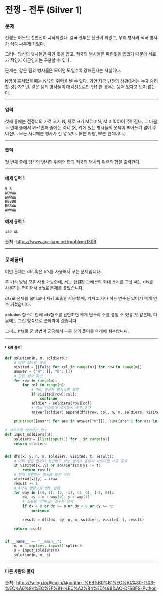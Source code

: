# 전쟁 - 전투 (Silver 1)

### 문제

전쟁은 어느덧 전면전이 시작되었다. 결국 전투는 난전이 되었고, 우리 병사와 적국 병사가 섞여 싸우게 되었다.   

그러나 당신의 병사들은 하얀 옷을 입고, 적국의 병사들은 파란옷을 입었기 때문에 서로가 적인지 아군인지는 구분할 수 있다.   

문제는, 같은 팀의 병사들은 모이면 모일수록 강해진다는 사실이다.   

N명이 뭉쳐있을 때는 N^2의 위력을 낼 수 있다. 과연 지금 난전의 상황에서는 누가 승리할 것인가? 단, 같은 팀의 병사들이 대각선으로만 인접한 경우는 뭉쳐 있다고 보지 않는다.   

---

#### 입력

첫째 줄에는 전쟁터의 가로 크기 N, 세로 크기 M(1 ≤ N, M ≤ 100)이 주어진다. 그 다음 두 번째 줄에서 M+1번째 줄에는 각각 (X, Y)에 있는 병사들의 옷색이 띄어쓰기 없이 주어진다. 모든 자리에는 병사가 한 명 있다. (B는 파랑, W는 흰색이다.)   

---

#### 출력

첫 번째 줄에 당신의 병사의 위력의 합과 적국의 병사의 위력의 합을 출력한다.   

---

#### 예제 입력 1
~~~
5 5
WBWWW
WWWWW
BBBBB
BBBWW
WWWWW 
~~~

#### 예제 출력 1
~~~
130 65
~~~

출처 : https://www.acmicpc.net/problem/1303

---

### 문제풀이

이번 문제는 dfs 혹은 bfs를 사용해서 푸는 문제입니다.   

두 가지 방법 모두 사용 가능한데, 저는 연결된 그래프의 최대 크기를 구할 때는 dfs를 사용하는 편이어서 dfs로 문제를 풀었습니다.   

dfs로 문제를 풀다보니 재귀 호출을 사용할 때, 가지고 가야 하는 변수들 있어서 매개 변수 커졌습니다.   

solution 함수가 안에 dfs함수를 선언하면 매개 변수의 수를 줄일 수 있을 것 같은데, 다음에는 그런 방식으로 풀어봐야 겠습니다.   

그리고 bfs로 푼 방법이 궁금해서 다른 분의 풀이를 아래에 첨부합니다.   

---

#### 나의 풀이

~~~python
def solution(n, m, soldiers):
    # 방문 리스트 생성
    visited = [[False for col in range(n)] for row in range(m)]
    answer = {"W": [], "B": []}
    # 모든 병사 확인
    for row in range(m):
        for col in range(n):
            # 이미 방문한 병사라면 생략
            if visited[row][col]:
                continue
            soldier = soldiers[row][col]
            # 정답 리스트에 병사들의 숫자 추가
            answer[soldier].append(dfs(row, col, n, m, soldiers, visited, soldier, 0))
    
    print(sum([ans**2 for ans in answer["W"]]), sum([ans**2 for ans in answer["B"]]))

# 그래프를 생성하는 함수
def input_soldiers(n):
    soldiers = [list(input()) for _ in range(n)]
    return soldiers


def dfs(x, y, n, m, soldiers, visited, t, result):
    # 이미 방문 했거나 확인하고 있는 병사의 종류가 다르다면 바로 종료
    if visited[x][y] or soldiers[x][y] != t:
        return result
    # 현재 확인하는 병사를 방문 처리
    visited[x][y] = True
    result += 1
    # 4가지 방향으로 dfs 실행
    for way in [(0, 1), (0, -1), (1, 0), (-1, 0)]:
        dx, dy = x + way[0], y + way[1]
        # 좌표를 벗어나는 경우는 생략
        if dx < 0 or dx >= m or dy < 0 or dy >= n:
            continue
        
        result = dfs(dx, dy, n, m, soldiers, visited, t, result)

    return result


if __name__ == "__main__":
    n, m = map(int, input().split())
    s = input_soldiers(m)
    solution(n, m, s)
~~~

---

#### 다른 사람의 풀이

출처 : https://velog.io/@eujin/Algorithm-%EB%B0%B1%EC%A4%80-1303-%EC%A0%84%EC%9F%81-%EC%A0%84%ED%88%AC-DFSBFS-Python
